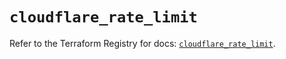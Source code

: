 # `cloudflare_rate_limit`

Refer to the Terraform Registry for docs: [`cloudflare_rate_limit`](https://registry.terraform.io/providers/cloudflare/cloudflare/4.37.0/docs/resources/rate_limit).
